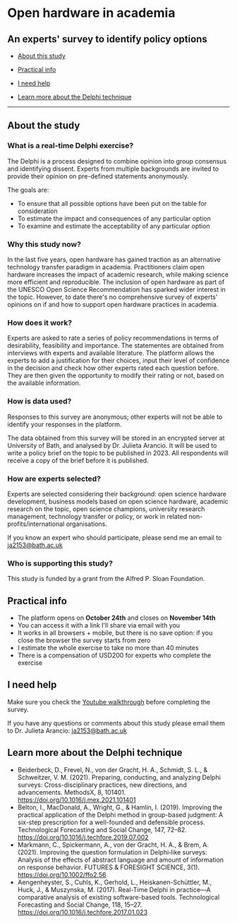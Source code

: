 # Open hardware in academia
## An experts' survey to identify policy options

- [About this study](https://github.com/thessaly/real-time-delphi/blob/main/README.md#about-the-study)

- [Practical info](https://github.com/thessaly/real-time-delphi/blob/main/README.md#practical-info)

- [I need help](https://github.com/thessaly/real-time-delphi/blob/main/README.md#i-need-help)

- [Learn more about the Delphi technique](https://github.com/thessaly/real-time-delphi/blob/main/README.md#learn-more-about-the-Delphi-technique)



***
## About the study
### What is a real-time Delphi exercise?
The Delphi is a process designed to combine opinion into group consensus and identifying dissent. Experts from multiple backgrounds are invited to provide their opinion on pre-defined statements anonymously. 

The goals are:    
- To ensure that all possible options have been put on the table for consideration
- To estimate the impact and consequences of any particular option
- To examine and estimate the acceptability of any particular option

### Why this study now?
In the last five years, open hardware has gained traction as an alternative technology transfer paradigm in academia. Practitioners claim open hardware increases the impact of academic research, while making science more efficient and reproducible. The inclusion of open hardware as part of the UNESCO Open Science Recommendation has sparked wider interest in the topic. However, to date there's no comprehensive survey of experts' opinions on if and how to support open hardware practices in academia.  

### How does it work?
Experts are asked to rate a series of policy recommendations in terms of desirability, feasibility and importance. The statementes are obtained from interviews with experts and available literature. The platform allows the experts to add a justification for their choices, input their level of confidence in the decision and check how other experts rated each question before. They are then given the opportunity to modify their rating or not, based on the available information. 

### How is data used?
Responses to this survey are anonymous; other experts will not be able to identify your responses in the platform. 

The data obtained from this survey will be stored in an encrypted server at University of Bath, and analysed by Dr. Julieta Arancio. It will be used to write a policy brief on the topic to be published in 2023. All respondents will receive a copy of the brief before it is published. 

### How are experts selected?
Experts are selected considering their background: open science hardware development, business models based on open science hardware, academic research on the topic, open science champions, university research management, technology transfer or policy, or work in related non-profits/international organisations.

If you know an expert who should participate, please send me an email to ja2153@bath.ac.uk

### Who is supporting this study?
This study is funded by a grant from the Alfred P. Sloan Foundation. 

## Practical info

- The platform opens on **October 24th** and closes on **November 14th**
- You can access it with a link I'll share via email with you
- It works in all browsers + mobile, but there is no save option: if you close the browser the survey starts from zero
- I estimate the whole exercise to take no more than 40 minutes
- There is a compensation of USD200 for experts who complete the exercise

## I need help

Make sure you check the [Youtube walkthrough](https://youtu.be/zOwgR2-CujU) before completing the survey.

If you have any questions or comments about this study please email them to Dr. Julieta Arancio: ja2153@bath.ac.uk


## Learn more about the Delphi technique    
- Beiderbeck, D., Frevel, N., von der Gracht, H. A., Schmidt, S. L., & Schweitzer, V. M. (2021). Preparing, conducting, and analyzing Delphi surveys: Cross-disciplinary practices, new directions, and advancements. MethodsX, 8, 101401. https://doi.org/10.1016/j.mex.2021.101401
- Belton, I., MacDonald, A., Wright, G., & Hamlin, I. (2019). Improving the practical application of the Delphi method in group-based judgment: A six-step prescription for a well-founded and defensible process. Technological Forecasting and Social Change, 147, 72–82. https://doi.org/10.1016/j.techfore.2019.07.002
- Markmann, C., Spickermann, A., von der Gracht, H. A., & Brem, A. (2021). Improving the question formulation in Delphi‐like surveys: Analysis of the effects of abstract language and amount of information on response behavior. FUTURES & FORESIGHT SCIENCE, 3(1). https://doi.org/10.1002/ffo2.56
- Aengenheyster, S., Cuhls, K., Gerhold, L., Heiskanen-Schüttler, M., Huck, J., & Muszynska, M. (2017). Real-Time Delphi in practice—A comparative analysis of existing software-based tools. Technological Forecasting and Social Change, 118, 15–27. https://doi.org/10.1016/j.techfore.2017.01.023